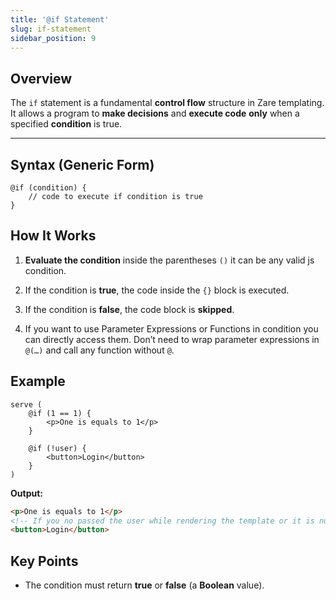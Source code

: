 ```yaml
---
title: '@if Statement'
slug: if-statement
sidebar_position: 9
---
```

## Overview

The `if` statement is a fundamental **control flow** structure in Zare templating.\
It allows a program to **make decisions** and **execute code** **only** when a specified **condition** is true.

***

## Syntax (Generic Form)

```zare
@if (condition) {
    // code to execute if condition is true
}
```

## How It Works

1. **Evaluate the condition** inside the parentheses `()` it can be any valid js condition.

2. If the condition is **true**, the code inside the `{}` block is executed.

3. If the condition is **false**, the code block is **skipped**.

4. If you want to use Parameter Expressions or Functions in condition you can directly access them. Don’t need to wrap parameter expressions in `@(…)` and call any function without `@`.

## Example

```zare
serve (
    @if (1 == 1) {
        <p>One is equals to 1</p>
    }

    @if (!user) {
        <button>Login</button>
    }
)
```

**Output:**

```html
<p>One is equals to 1</p>
<!-- If you no passed the user while rendering the template or it is null -->
<button>Login</button>
```

## Key Points

* The condition must return **true** or **false** (a **Boolean** value).

